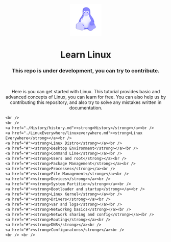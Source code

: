<!--🖇🖇🖇🖇🖇-->
 <p align="center">
   <img width="100" height="100" src="./assets/linux.png" alt="Logo">
  </p>
  <h1 align="center"><b>Learn Linux</b></h1>
  <h3 align="center"><b>This repo is under development, you can try to contribute.</b></h3>
<!--🖇🖇🖇🖇🖇-->
<br />
<p align="center">
  Here is you can get started with Linux.
  This tutorial provides basic and advanced concepts of Linux, you can learn for free.
  You can also help us by contributing this repository, and also try to solve any mistakes written in documentation.

    <br />
    <br />
    <a href="./History/history.md"><strong>History</strong></a><br />
    <a href="./LinuxEverywhere/linuxeverywhere.md"><strong>Linux Everywhere</strong></a><br />
    <a href="#"><strong>Linux Distro</strong></a><br />
    <a href="#"><strong>Desktop Environment</strong></a><br />
    <a href="#"><strong>Command Line</strong></a><br />
    <a href="#"><strong>Users and root</strong></a><br />
    <a href="#"><strong>Package Management</strong></a><br />
    <a href="#"><strong>Processes</strong></a><br />
    <a href="#"><strong>File Management</strong></a><br />
    <a href="#"><strong>Devices</strong></a><br />
    <a href="#"><strong>System Partition</strong></a><br />
    <a href="#"><strong>Bootloader and startup</strong></a><br />
    <a href="#"><strong>Linux Kernel</strong></a><br />
    <a href="#"><strong>Drivers</strong></a><br />
    <a href="#"><strong>var and logs</strong></a><br />
    <a href="#"><strong>Networkng basics</strong></a><br />
    <a href="#"><strong>Network sharing and config</strong></a><br />
    <a href="#"><strong>Routing</strong></a><br />
    <a href="#"><strong>DNS</strong></a><br />
    <a href="#"><strong>Configuratons</strong></a><br />
    <br /> <br />
